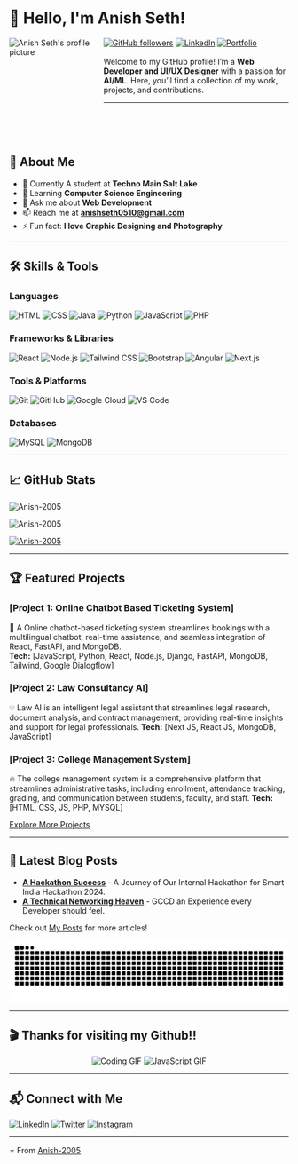 # 👋 Hello, I'm Anish Seth!

<img src="https://portfolio-anish-seth-1.vercel.app/_next/image?url=%2Fprofile.png&w=384&q=75" width="170" height="170" align="left" alt="Anish Seth's profile picture"/>

[![GitHub followers](https://img.shields.io/github/followers/Anish-2005?label=Follow&style=social)](https://github.com/Anish-2005) [![LinkedIn](https://img.shields.io/badge/LinkedIn-blue?style=flat&logo=linkedin)](https://www.linkedin.com/in/anish-seth-202200290/) [![Portfolio](https://img.shields.io/badge/Portfolio-visit-green?style=flat&logo=google-chrome)](https://portfolio-anish-seth-1.vercel.app/)
<br><br>
Welcome to my GitHub profile! I’m a **Web Developer and UI/UX Designer** with a passion for **AI/ML**. Here, you’ll find a collection of my work, projects, and contributions.

---
<br><br><br>


## 🚀 About Me

- 🔭 Currently A student at  **Techno Main Salt Lake**
- 🌱 Learning **Computer Science Engineering**
- 💬 Ask me about **Web Development**
- 📫 Reach me at **anishseth0510@gmail.com**
- ⚡ Fun fact: **I love Graphic Designing and Photography**

---

## 🛠️ Skills & Tools

### Languages
![HTML](https://img.shields.io/badge/-HTML-05122A?style=flat&logo=html5)
![CSS](https://img.shields.io/badge/-CSS-05122A?style=flat&logo=css3)
![Java](https://img.shields.io/badge/-Java-05122A?style=flat&logo=java)
![Python](https://img.shields.io/badge/-Python-05122A?style=flat&logo=python)
![JavaScript](https://img.shields.io/badge/-JavaScript-05122A?style=flat&logo=javascript)
![PHP](https://img.shields.io/badge/-PHP-05122A?style=flat&logo=php)

### Frameworks & Libraries
![React](https://img.shields.io/badge/-React-05122A?style=flat&logo=react)
![Node.js](https://img.shields.io/badge/-Node.js-05122A?style=flat&logo=node.js)
![Tailwind CSS](https://img.shields.io/badge/-Tailwind%20CSS-05122A?style=flat&logo=tailwind-css)
![Bootstrap](https://img.shields.io/badge/-Bootstrap-05122A?style=flat&logo=bootstrap)
![Angular](https://img.shields.io/badge/-Angular-05122A?style=flat&logo=angular)
![Next.js](https://img.shields.io/badge/-Next.js-05122A?style=flat&logo=next.js)

### Tools & Platforms
![Git](https://img.shields.io/badge/-Git-05122A?style=flat&logo=git)
![GitHub](https://img.shields.io/badge/-GitHub-05122A?style=flat&logo=github)
![Google Cloud](https://img.shields.io/badge/-Google%20Cloud-05122A?style=flat&logo=google-cloud)
![VS Code](https://img.shields.io/badge/-VS%20Code-05122A?style=flat&logo=visual-studio-code)

### Databases
![MySQL](https://img.shields.io/badge/-MySQL-05122A?style=flat&logo=mysql)
![MongoDB](https://img.shields.io/badge/-MongoDB-05122A?style=flat&logo=mongodb)

---

## 📈 GitHub Stats

<p><img align="center" src="https://github-readme-stats.vercel.app/api?username=Anish-2005&show_icons=true&locale=en" alt="Anish-2005" /></p>
<p><img src="https://github-readme-stats.vercel.app/api/top-langs?username=Anish-2005&show_icons=true&locale=en&layout=compact" alt="Anish-2005" /></p>
<p><a href="https://github.com/ryo-ma/github-profile-trophy"><img src="https://github-profile-trophy.vercel.app/?username=Anish-2005" alt="Anish-2005" /></a></p>


---

## 🏆 Featured Projects

### [Project 1: Online Chatbot Based Ticketing System]
🚀 A Online chatbot-based ticketing system streamlines bookings with a multilingual chatbot, real-time assistance, and seamless integration of React, FastAPI, and MongoDB.  
**Tech:** [JavaScript, Python, React, Node.js, Django, FastAPI, MongoDB, Tailwind, Google Dialogflow]

### [Project 2: Law Consultancy AI]
💡 Law AI is an intelligent legal assistant that streamlines legal research, document analysis, and contract management, providing real-time insights and support for legal professionals. 
**Tech:** [Next JS, React JS, MongoDB, JavaScript]

### [Project 3: College Management System]
🔥 The college management system is a comprehensive platform that streamlines administrative tasks, including enrollment, attendance tracking, grading, and communication between students, faculty, and staff. 
**Tech:** [HTML, CSS, JS, PHP, MYSQL]

[Explore More Projects](https://github.com/Anish-2005?tab=repositories)

---

## 📝 Latest Blog Posts

- [**A Hackathon Success**](https://www.linkedin.com/posts/anish-seth-202200290_sih2024-codeabraabrcola-hackathonsuccess-activity-7243721888839954432-vMOM?utm_source=share&utm_medium=member_desktop) - A Journey of Our Internal Hackathon for Smart India Hackathon 2024.
- [**A Technical Networking Heaven**](https://www.linkedin.com/posts/anish-seth-202200290_connections-techevent-googlecloud-activity-7231043367269253120-dGpO?utm_source=share&utm_medium=member_desktop) - GCCD an Experience every Developer should feel.

Check out [My Posts](https://www.linkedin.com/in/anish-seth-202200290/) for more articles!


<p align="center">
    <img alt="snake eating my contributions" src="https://raw.githubusercontent.com/Anish-2005/Anish-2005/output/github-contribution-grid-snake.svg" />
</p>
</p>

---

## 🎬 Thanks for visiting my Github!!

<p align="center">
  <img src="https://media.giphy.com/media/qgQUggAC3Pfv687qPC/giphy.gif" width="300" alt="Coding GIF" />
  <img src="https://media.giphy.com/media/JIX9t2j0ZTN9S/giphy.gif" width="300" alt="JavaScript GIF" />

</p>

---

## 📬 Connect with Me

[![LinkedIn](https://img.shields.io/badge/LinkedIn-blue?style=flat&logo=linkedin)](https://www.linkedin.com/in/anish-seth-202200290/) 
[![Twitter](https://img.shields.io/badge/Twitter-1DA1F2?style=flat&logo=twitter)](https://x.com/AnishSeth170734) 
[![Instagram](https://img.shields.io/badge/Instagram-E4405F?style=flat&logo=instagram&logoColor=white)](https://instagram.com/anish_seth.ai)

---

⭐️ From [Anish-2005](https://github.com/Anish-2005)
